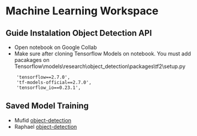 # Machine Learning Workspace

## Guide Instalation Object Detection API
- Open notebook on Google Collab
- Make sure after cloning Tensorflow Models on notebook. You must add pacakages on Tensorflow\models\research\object_detection\packages\tf2\setup.py
```
    'tensorflow==2.7.0',
    'tf-models-official==2.7.0',
    'tensorflow_io==0.23.1',
```

## Saved Model Training
- Mufid [object-detection](https://drive.google.com/file/d/13sbnSUvKWXAKKhWp_uDfTfE0TJaJ7DoK/view?usp=sharing)
- Raphael [object-detection](https://drive.google.com/drive/folders/1-0FJ7o87zDlThiGQg2XNlzuHSONrMBOQ?usp=sharing)
